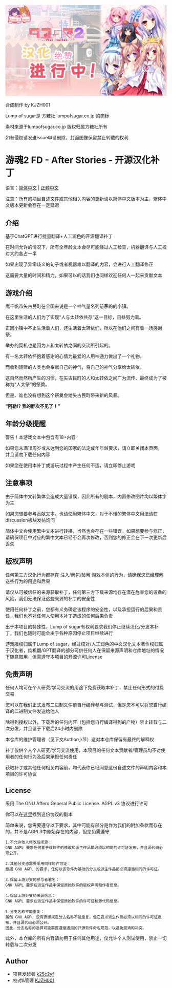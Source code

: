 ![封面](cover%20by%20KJZH001.png)

合成制作 by KJZH001

Lump of sugar是 方糖社 lumpofsugar.co.jp 的商标

素材来源于lumpofsugar.co.jp 版权归属方糖社所有

如有侵权请发送issue申请删除，封面图像保留禁止转载的权利

# 游魂2 FD - After Stories -  开源汉化补丁

语言：[简体中文](readme.md) | [正體中文](readme_zh-TW.md)

注意：所有的项目自述文件或其他相关内容的更新请以简体中文版本为主，繁体中文版本更新会存在一定延迟

## 介绍

基于ChatGPT进行批量翻译+人工润色的开源翻译补丁

在时间允许的情况下，所有全年龄文本会尽可能经过人工检查，机器翻译与人工校对大约各占一半

如果出现了异常歧义的句子或者机器难以翻译的内容，会进行人工翻译修正

这需要大量的时间和精力，如果可以的话我们也同样欢迎任何人一起来贡献文本


## 游戏介绍

鹰千帆市矢古民町在全国来说是一个神气量名列前茅的的小镇。

在这里生活的人们为了实现“人与太转依共存”这一目标，日益努力着。

正因小镇中不止生活着人们，还生活着太转依们，所以在他们之间有着一场感谢祭。

举办的契机也是因为人和太转依之间的交流所引起的。

有一名太转依怀抱着感谢的心情为最爱的人用神通力做出了一个礼物。

而收到馈赠的人类也会奉献自己的神气，将自己的神气分享给太转依。

这自然而然所产生的习惯，在矢古民町的人和太转依之间广为流传、最终成为了被称为“人太祭”的祭奠。

但是、谁也没有想到这个祭奠会给矢古民町带来新的风暴。

**“阿勒!? 我的胖次不见了！”**

## 年龄分级提醒

警告！本游戏文本中包含有18+内容

如果您未满18周岁或未达到您的国家的法定成年年龄要求，请立即关闭本页面，并且请勿下载任何内容

如果您在使用本补丁或游玩过程中产生任何不适，请立即停止游戏

## 注意事项

由于简体中文转繁体会造成大量错误，因此所有的剧本，内置修改图片均以繁体字为主

如果您想要参与贡献文本，也请使用繁体中文，对于不懂的繁体中文用法请在discussion板块发帖询问

简体中文会使用繁中文本进行转换，当然也会存在一些错误，如果想要参与修正，请确保项目中对应的繁中文本已经不会再次修改，否则您的修正会在下一次更新后丢失

## 版权声明

任何第三方汉化行为都存在 注入/解包/破解 游戏本体的行为，请确保您已经理解这些行为的用途和后果

请仅从可被信任的来源获取补丁，任何第三方下载来源均存在潜在危害您的设备的风险，我们无法保证这些来源的补丁的安全性

使用任何补丁之前，您都有义务确定该程序的安全性，以及承担运行的后果和责任，我们也不对任何人使用本补丁造成的任何后果负责

出于本项目的特殊性，Lump of sugar有权利要求我们停止继续汉化/分发本补丁，我们也随时可能会由于各种原因停止项目继续进行

游戏版权归属于Lump of sugar，经过校对/人工润色的中文汉化文本著作权归属于汉化者，纯机翻/GPT翻译的部分可供任何人在保留来源声明和仓库地址的情况下随意取用，但需遵守本项目的开源许可License

## 免责声明

任何人均可在个人研究/学习交流的用途下免费获取本补丁，禁止任何形式的付费交易

您可以在我们正式发布二进制文件前自行编译参与测试，但是您不可以将您自行编译的二进制文件发送给他人

除得到授权以外，下载后的任何内容（包括您自行编译得到的产物）禁止转载与二次分发，并且请于下载后24小时内删除

本仓库的维护管理者（见下文Author小节）这对本仓库保留有最终的解释权

补丁仅供个人个人研究/学习交流使用，本项目的任何文本贡献者/管理员均不对使用者的任何行为及后果承担任何责任

获取补丁或其他任何相关内容前，均代表你已经同意这份自述文件的声明内容和本项目的许可协议

## License

采用 The GNU Affero General Public License. AGPL v3 协议进行许可

你可以在[这里](LICENSE)找到这份协议的副本

简单来说，您需要遵守以下要求，其中可能有部分是作为我们的附加条款而存在的，并不是AGPL3中原始存在的内容，但您仍需遵守

```
1.不允许他人修改后闭源：
GNU AGPL 要求任何基于该软件的修改和派生作品都必须以相同的许可证发布，并且源代码必须公开。

2.其他分支也需要采用同样的许可证：
根据 GNU AGPL 的要求，任何以该软件为基础的分支或派生作品都必须遵循相同的许可证。

3.保留上游分支的参与者署名：
GNU AGPL 要求在派生作品中保留原始软件的版权声明和作者信息。

4.保留上游分支的来源信息：
GNU AGPL 要求在派生作品中保留原始软件的许可证和源代码信息。

5.分支名称不能重复：
虽然 GNU AGPL 没有直接规定分支名称不能重复，但它要求派生作品必须以相同的许可证发布，并且源代码必须公开。
因此，分支名称的选择可能需要遵循通用的开源软件命名规范，以避免混淆和冲突。
```

此外，本仓库的所有内容请勿用于任何其他用途，仅允许个人测试使用，禁止一切转载与二次分发

## Author

- 项目发起者 [k25c2yf](https://github.com/k25c2yf)
- 校对&管理 [KJZH001](https://github.com/KJZH001)
